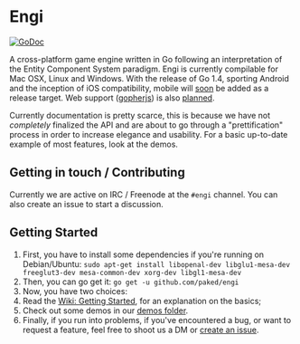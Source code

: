 # Engi
[![GoDoc](https://godoc.org/github.com/paked/engi?status.svg)](http://godoc.org/github.com/paked/engi)

A cross-platform game engine written in Go following an interpretation of the Entity Component System paradigm. Engi is
 currently compilable for Mac OSX, Linux and Windows. With the release of Go 1.4, sporting Android and the inception of
 iOS compatibility, mobile will [soon](https://github.com/paked/engi/issues/63) be added as a release target. Web
 support  ([gopherjs](https://github.com/gopherjs/gopherjs)) is also [planned](https://github.com/paked/engi/issues/71).

Currently documentation is pretty scarce, this is because we have not *completely* finalized the API and are about to
go through a "prettification" process in order to increase elegance and usability. For a basic up-to-date example of
most features, look at the demos.

## Getting in touch / Contributing
Currently we are active on IRC / Freenode at the `#engi` channel. You can also create an issue to start a discussion.

## Getting Started

1. First, you have to install some dependencies if you're running on Debian/Ubuntu:
`sudo apt-get install libopenal-dev libglu1-mesa-dev freeglut3-dev mesa-common-dev xorg-dev libgl1-mesa-dev`
2. Then, you can go get it:
`go get -u github.com/paked/engi`
3. Now, you have two choices:
  1. Read the [Wiki: Getting Started](https://github.com/paked/engi/wiki/Getting-Started), for an explanation on the basics;
  2. Check out some demos in our [demos folder](https://github.com/paked/engi/tree/master/demos).
4. Finally, if you run into problems, if you've encountered a bug, or want to request a feature, feel free to shoot
us a DM or [create an issue](https://github.com/paked/engi/issues/new).
